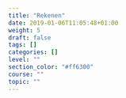```yaml
---
title: "Rekenen"
date: 2019-01-06T11:05:48+01:00
weight: 5
draft: false
tags: []
categories: []
level: ""
section_color: "#ff6300"
course: ""
topic: ""
---
```


